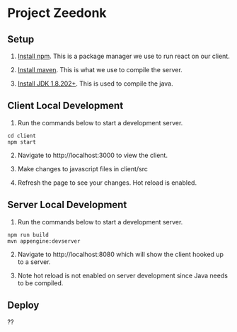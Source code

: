 # Project Zeedonk

## Setup
1. [Install npm](https://www.npmjs.com/get-npm). This is a package manager
we use to run react on our client.

2. [Install maven](https://maven.apache.org/install.html). This is what we use
to compile the server.

3. [Install JDK 1.8.202+](https://www.oracle.com/technetwork/java/javase/downloads/jdk8-downloads-2133151.html). This is used to compile the java.

## Client Local Development
1. Run the commands below to start a development server.
```
cd client
npm start
```

2. Navigate to http://localhost:3000 to view the client.

3. Make changes to javascript files in client/src

4. Refresh the page to see your changes. Hot reload is enabled.

## Server Local Development
1. Run the commands below to start a development server.
```
npm run build
mvn appengine:devserver
```

2. Navigate to http://localhost:8080 which will show the client hooked up to a server.

3. Note hot reload is not enabled on server development since Java needs to be compiled.

## Deploy

??